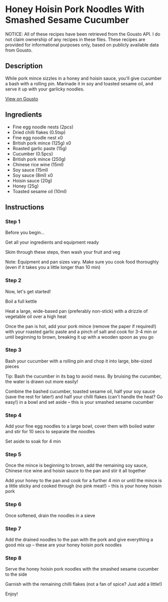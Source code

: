 # Honey Hoisin Pork Noodles With Smashed Sesame Cucumber

NOTICE: All of these recipes have been retrieved from the Gousto API. I do not claim ownership of any recipes in these files. These recipes are provided for informational purposes only, based on publicly available data from Gousto.

## Description

While pork mince sizzles in a honey and hoisin sauce, you'll give cucumber a bash with a rolling pin. Marinade it in soy and toasted sesame oil, and serve it up with your garlicky noodles. 

[View on Gousto](https://www.gousto.co.uk/recipes/cookbook/honey-garlic-pork-noodles-with-smashed-cucumber)

## Ingredients

- Fine egg noodle nests (2pcs)
- Dried chilli flakes (0.5tsp)
- Fine egg noodle nest x0
- British pork mince (125g) x0
- Roasted garlic paste (15g)
- Cucumber (0.5pcs)
- British pork mince (250g)
- Chinese rice wine (15ml)
- Soy sauce (15ml)
- Soy sauce (8ml) x0
- Hoisin sauce (20g)
- Honey (25g)
- Toasted sesame oil (10ml)

## Instructions


### Step 1

Before you begin...

Get all your ingredients and equipment ready

Skim through these steps, then wash your fruit and veg

Note: Equipment and pan sizes vary. Make sure you cook food thoroughly (even if it takes you a little longer than 10 min)


### Step 2

Now, let's get started!

Boil a full kettle

Heat a large, wide-based pan (preferably non-stick) with a drizzle of vegetable oil over a high heat

Once the pan is hot, add your pork mince (remove the paper if required!) with your roasted garlic paste and a pinch of salt and cook for 3-4 min or until beginning to brown, breaking it up with a wooden spoon as you go


### Step 3

Bash your cucumber with a rolling pin and chop it into large, bite-sized pieces

Tip: Bash the cucumber in its bag to avoid mess. By bruising the cucumber, the water is drawn out more easily!

Combine the bashed cucumber, toasted sesame oil, half your soy sauce (save the rest for later!) and half your chilli flakes (can't handle the heat? Go easy!) in a bowl and set aside – this is your smashed sesame cucumber


### Step 4

Add your fine egg noodles to a large bowl, cover them with boiled water and stir for 10 secs to separate the noodles

Set aside to soak for 4 min


### Step 5

Once the mince is beginning to brown, add the remaining soy sauce, Chinese rice wine and hoisin sauce to the pan and stir it all together

Add your honey to the pan and cook for a further 4 min or until the mince is a little sticky and cooked through (no pink meat!) – this is your honey hoisin pork


### Step 6

Once softened, drain the noodles in a sieve


### Step 7

Add the drained noodles to the pan with the pork and give everything a good mix up – these are your honey hoisin pork noodles

### Step 8

Serve the honey hoisin pork noodles with the smashed sesame cucumber to the side

Garnish with the remaining chilli flakes (not a fan of spice? Just add a little!)

Enjoy!


